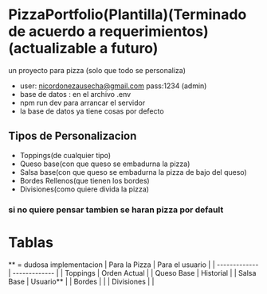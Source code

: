 # PizzaPortfolio(Plantilla)(Terminado de acuerdo a requerimientos)(actualizable a futuro)
un proyecto para pizza (solo que todo se personaliza)
- user: nicordonezausecha@gmail.com pass:1234 (admin)
- base de datos : en el archivo .env
- npm run dev para arrancar el servidor 
- la base de datos ya tiene cosas por defecto
## Tipos de Personalizacion 
- Toppings(de cualquier tipo)
- Queso base(con que queso se embadurna la pizza)
- Salsa base(con que queso se embadurna la pizza de bajo del queso)
- Bordes Rellenos(que tienen los bordes)
- Divisiones(como quiere divida la pizza)
### si no quiere pensar tambien se haran pizza por default

# Tablas 
** = dudosa implementacion
| Para la Pizza  | Para el usuario | 
| ------------- | ------------- | 
| Toppings  | Orden Actual  | 
| Queso Base |  Historial |
| Salsa Base | Usuario** |
| Bordes  | |
| Divisiones  | |


